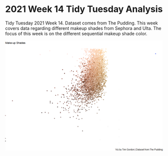 # 2021 Week 14 Tidy Tuesday Analysis

Tidy Tuesday 2021 Week 14. Dataset comes from The Pudding. This week covers data regarding different makeup shades from Sephora and Ulta. The focus of this week is on the different sequential makeup shade color. 

![Notable Plot](https://github.com/Tgordon523/tidy_tuesdays/blob/main/03-30-2021/plots/makeup_shades.png)